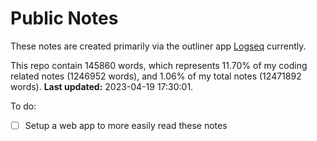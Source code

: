 # Public Notes

These notes are created primarily via the outliner app [Logseq](https://github.com/logseq/logseq) currently.

This repo contain 145860 words, which represents 11.70% of my coding related notes (1246952 words), and 1.06% of my total notes (12471892 words). **Last updated:** 2023-04-19 17:30:01. 

To do:

- [ ] Setup a web app to more easily read these notes

